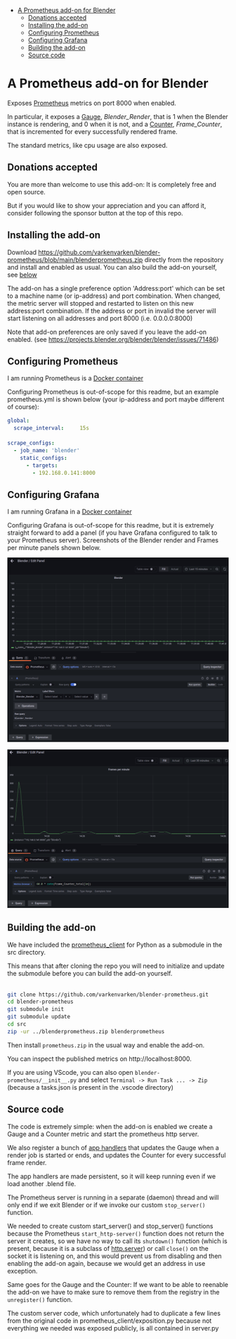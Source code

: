 - [A Prometheus add-on for Blender](#a-prometheus-add-on-for-blender)
  - [Donations accepted](#donations-accepted)
  - [Installing the add-on](#installing-the-add-on)
  - [Configuring Prometheus](#configuring-prometheus)
  - [Configuring Grafana](#configuring-grafana)
  - [Building the add-on](#building-the-add-on)
  - [Source code](#source-code)

# A Prometheus add-on for Blender

Exposes [Prometheus](https://prometheus.io/) metrics on port 8000 when enabled.

In particular, it exposes a [Gauge](https://prometheus.io/docs/concepts/metric_types/#gauge), *Blender_Render*, that is 1 when the Blender instance is rendering, and 0 when it is not,
and a [Counter](https://prometheus.io/docs/concepts/metric_types/#counter), *Frame_Counter*, that is incremented for every successfully rendered frame. 

The standard metrics, like cpu usage are also exposed.

## Donations accepted

You are more than welcome to use this add-on: It is completely free and open source.

But if you would like to show your appreciation and you can afford it, consider following the sponsor button at the top of this repo.

## Installing the add-on

Download https://github.com/varkenvarken/blender-prometheus/blob/main/blenderprometheus.zip directly from the repository and install and enabled as usual.
You can also build the add-on yourself, see [below](#building-the-add-on)

The add-on has a single preference option 'Address:port' which can be set to a machine name (or ip-address) and port combination. When changed, the metric server will stopped and restarted to listen on this new address:port combination. If the address or port in invalid the server will start listening on all addresses and port 8000 (i.e. 0.0.0.0:8000)

Note that add-on preferences are only saved if you leave the add-on enabled.
(see https://projects.blender.org/blender/blender/issues/71486)

## Configuring Prometheus

I am running Prometheus is a [Docker container](https://hub.docker.com/r/prom/prometheus)

Configuring Prometheus is out-of-scope for this readme,
but an example prometheus.yml is shown below
(your ip-address and port maybe different of course):

```yaml
global:
  scrape_interval:     15s

scrape_configs:
  - job_name: 'blender'
    static_configs:
      - targets:
        - 192.168.0.141:8000 
```

## Configuring Grafana

I am running Grafana in a [Docker container](https://hub.docker.com/r/grafana/grafana)

Configuring Grafana is out-of-scope for this readme,
but it is extremely straight forward to add a panel (if you have Grafana configured to talk to your Prometheus server).
Screenshots of the Blender render and Frames per minute panels shown below.

![Example panel](images/grafana_example_panel.png)

![Exmaple panel 2](images/grafana_frames_per_minute_panel.png)

## Building the add-on

We have included the [prometheus_client](https://github.com/prometheus/client_python/tree/master) for Python
as a submodule in the src directory.

This means that after cloning the repo you will need to initialize and update the submodule before you can build
the add-on yourself.

```bash

git clone https://github.com/varkenvarken/blender-prometheus.git
cd blender-prometheus
git submodule init
git submodule update
cd src
zip -ur ../blenderprometheus.zip blenderprometheus
```

Then install `prometheus.zip` in the usual way and enable the add-on.

You can inspect the published metrics on http://localhost:8000.

If you are using VScode, you can also open `blender-prometheus/__init__.py` and select `Terminal -> Run Task ... -> Zip` 
(because a tasks.json is present in the .vscode directory)

## Source code

The code is extremely simple: when the add-on is enabled we create a Gauge and a Counter metric and start the prometheus http server.

We also register a bunch of [app handlers](https://docs.blender.org/api/latest/bpy.app.handlers.html#module-bpy.app.handlers)
that updates the Gauge when a render job is started or ends, and updates the Counter for every successful frame render.

The app handlers are made persistent, so it will keep running even if we load another .blend file.

The Prometheus server is running in a separate (daemon) thread and will only end if we exit Blender or if we invoke our custom `stop_server()` function.

We needed to create custom start_server() and stop_server() functions because the Prometheus `start_http-server()` function does not return the server it creates,
so we have no way to call its `shutdown()` function (which is present, because it is a subclass of [http.server](https://docs.python.org/3.11/library/http.server.html)) or call `close()` on the socket it is listening on, and this would prevent us from disabling and then enabling the add-on again, because we would get an address in use exception.

Same goes for the Gauge and the Counter: If we want to be able to reenable the add-on we  have to make sure to remove them from the registry in the `unregister()` function.

The custom server code, which unfortunately had to duplicate a few lines from the original code in prometheus_client/exposition.py because not everything we needed was exposed publicly, is all contained in server.py

